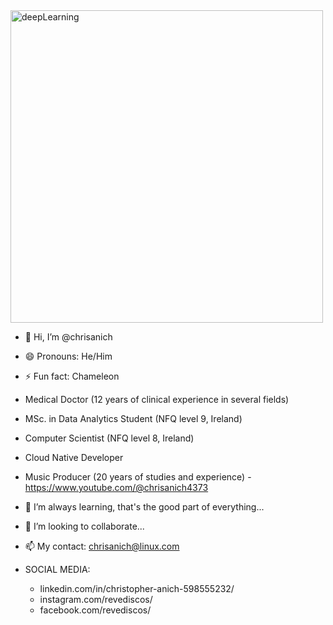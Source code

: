 <img src="https://github.com/user-attachments/assets/bc8acb24-dfb0-4a88-9ae6-48e8089043a9" alt="deepLearning" width="500"/>

- 👋 Hi, I’m @chrisanich
- 😄 Pronouns: He/Him
- ⚡ Fun fact: Chameleon
- Medical Doctor (12 years of clinical experience in several fields)
- MSc. in Data Analytics Student (NFQ level 9, Ireland)
- Computer Scientist (NFQ level 8, Ireland)
- Cloud Native Developer
- Music Producer (20 years of studies and experience) - https://www.youtube.com/@chrisanich4373
- 🌱 I’m always learning, that's the good part of everything...
- 💞️ I’m looking to collaborate...
- 📫 My contact: chrisanich@linux.com
  
- SOCIAL MEDIA:
   - linkedin.com/in/christopher-anich-598555232/
   - instagram.com/revediscos/
   - facebook.com/revediscos/

<!---
chrisanich/chrisanich is a ✨ special ✨ repository because its `README.md` (this file) appears on your GitHub profile.
You can click the Preview link to take a look at your changes.
--->
